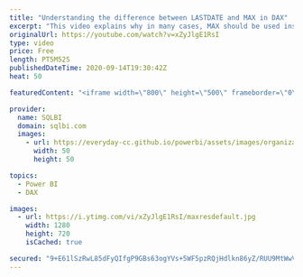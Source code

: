 ```yaml
---
title: "Understanding the difference between LASTDATE and MAX in DAX"
excerpt: "This video explains why in many cases, MAX should be used instead of LASTDATE to search for the last date in a time period using DAX. Article and download: https://sql.bi/673766?aff=yt"
originalUrl: https://youtube.com/watch?v=xZyJlgE1RsI
type: video
price: Free
length: PT5M52S
publishedDateTime: 2020-09-14T19:30:42Z
heat: 50

featuredContent: "<iframe width=\"800\" height=\"500\" frameborder=\"0\" src=\"https://www.youtube.com/embed/xZyJlgE1RsI\" allow=\"accelerometer; autoplay; encrypted-media; gyroscope; picture-in-picture\" allowfullscreen></iframe>"

provider:
  name: SQLBI
  domain: sqlbi.com
  images:
    - url: https://everyday-cc.github.io/powerbi/assets/images/organizations/sqlbi.com-50x50.jpg
      width: 50
      height: 50

topics:
  - Power BI
  - DAX

images:
  - url: https://i.ytimg.com/vi/xZyJlgE1RsI/maxresdefault.jpg
    width: 1280
    height: 720
    isCached: true

secured: "9+E61lSzRwL85dFyQIfgP9GBs63ogYVs+5WF5pzRQjHdlkn86yZ/RUU9MtWwVM/MvoFh1ssXpdNCZvEfncc+HcHwEagNFchz8kbfKmD5AdhrYgOd54Atxn8knwKEzlnKE7PZlsBBQ4yk+V27N3bT0ivr3RdtLTJ6E0V7TTaQmT4Dz1q28FsqnYtGg9xV4IwHlHnlxYdcnkJfzx17xDkQWFZ0K0JxTcixCusPXmXs3bewAU4z1OaVyvlQ5srHSEGUXwWBuCa7Vwp28IemEw9qL7ydxA1DU5Lz9Rh7xX9AsvnuZ5QA9t6TQH85BtG/IHb4TOyITnMPXA2sLvbeppB3STzo28NBGAIPImSg27KsFgBrK42yVtsds60uLePwqcT0TMwnqLDldXCR4fmpU/jB0Gf9y8j9g95L5hhdur89T/0=;1KmZpMfzKwqx2ubPjWs6mQ=="
---
```


